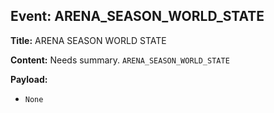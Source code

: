 ## Event: ARENA_SEASON_WORLD_STATE

**Title:** ARENA SEASON WORLD STATE

**Content:**
Needs summary.
`ARENA_SEASON_WORLD_STATE`

**Payload:**
- `None`